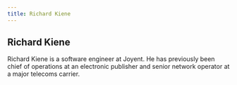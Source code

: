 ```yaml
---
title: Richard Kiene
---
```


## Richard Kiene

Richard Kiene is a software engineer at Joyent. He has previously been chief of
operations at an electronic publisher and senior network operator at a major
telecoms carrier.
